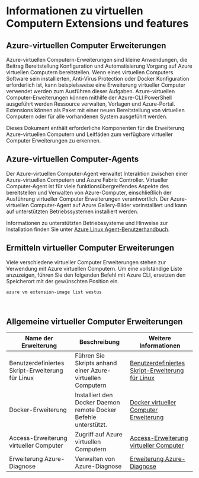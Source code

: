 <properties
 pageTitle="Virtuellen Computern Extensions und Features | Microsoft Azure"
 description="Erfahren Sie, welche Erweiterungen stehen für Azure-virtuellen Computern, gruppiert nach, was sie bereitstellen oder diese zu verbessern."
 services="virtual-machines-linux"
 documentationCenter=""
 authors="neilpeterson"
 manager="timlt"
 editor=""
 tags="azure-service-management,azure-resource-manager"/>

<tags
 ms.service="virtual-machines-linux"
 ms.devlang="na"
 ms.topic="article"
 ms.tgt_pltfrm="vm-linux"
 ms.workload="infrastructure-services"
 ms.date="09/22/2016"
 ms.author="nepeters"/>

# <a name="about-virtual-machine-extensions-and-features"></a>Informationen zu virtuellen Computern Extensions und features

## <a name="azure-vm-extensions"></a>Azure-virtuellen Computer Erweiterungen

Azure-virtuellen Computern-Erweiterungen sind kleine Anwendungen, die Beitrag Bereitstellung Konfiguration und Automatisierung Vorgang auf Azure virtuellen Computern bereitstellen. Wenn eines virtuellen Computers Software sein installierten, Anti-Virus Protection oder Docker Konfiguration erforderlich ist, kann beispielsweise eine Erweiterung virtueller Computer verwendet werden zum Ausführen dieser Aufgaben. Azure-virtuellen Computer-Erweiterungen können mithilfe der Azure-CLI PowerShell ausgeführt werden Ressource verwalten, Vorlagen und Azure-Portal. Extensions können als Paket mit einer neuen Bereitstellung von virtuellen Computern oder für alle vorhandenen System ausgeführt werden.

Dieses Dokument enthält erforderliche Komponenten für die Erweiterung Azure-virtuellen Computern und Leitfäden zum verfügbare virtueller Computer Erweiterungen zu erkennen. 

## <a name="azure-vm-agent"></a>Azure-virtuellen Computer-Agents

Der Azure-virtuellen Computer-Agent verwaltet Interaktion zwischen einer Azure-virtuellen Computern und Azure Fabric Controller. Virtueller Computer-Agent ist für viele funktionsübergreifendes Aspekte des bereitstellen und Verwalten von Azure-Computer, einschließlich der Ausführung virtueller Computer Erweiterungen verantwortlich. Der Azure-virtuellen Computer-Agent auf Azure Gallery-Bilder vorinstalliert und kann auf unterstützten Betriebssystemen installiert werden. 

Informationen zu unterstützten Betriebssysteme und Hinweise zur Installation finden Sie unter [Azure Linux Agent-Benutzerhandbuch](./virtual-machines-linux-agent-user-guide.md).

## <a name="discover-vm-extensions"></a>Ermitteln virtueller Computer Erweiterungen

Viele verschiedene virtueller Computer Erweiterungen stehen zur Verwendung mit Azure virtuellen Computern. Um eine vollständige Liste anzuzeigen, führen Sie den folgenden Befehl mit Azure CLI, ersetzen den Speicherort mit der gewünschten Position ein.

```none
azure vm extension-image list westus
```

<br />

## <a name="common-vm-extensions"></a>Allgemeine virtueller Computer Erweiterungen

|Name der Erweiterung   |Beschreibung   |Weitere Informationen   |
|---|---|---|
|Benutzerdefiniertes Skript-Erweiterung für Linux  | Führen Sie Skripts anhand einer Azure-virtuellen Computern  |[Benutzerdefiniertes Skript-Erweiterung für Linux](./virtual-machines-linux-extensions-customscript.md)   |
|Docker-Erweiterung |Installiert den Docker Daemon remote Docker Befehle unterstützt.  | [Docker virtueller Computer Erweiterung](./virtual-machines-linux-dockerextension.md)  |
|Access-Erweiterung virtueller Computer | Zugriff auf Azure virtuellen Computern  |[Access-Erweiterung virtueller Computer](https://github.com/Azure/azure-linux-extensions/tree/master/VMAccess) |
|Erweiterung Azure-Diagnose |Verwalten von Azure-Diagnose |[Erweiterung Azure-Diagnose](https://azure.microsoft.com/blog/windows-azure-virtual-machine-monitoring-with-wad-extension/) |

